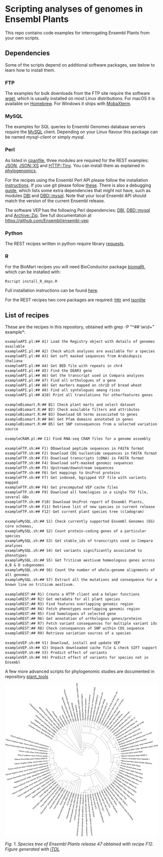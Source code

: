 
# Scripting analyses of genomes in Ensembl Plants

This repo contains code examples for interrogating Ensembl Plants from your own scripts.

<!--[![Build Status](https://travis-ci.com/Ensembl/plant-scripts.svg?branch=master)](https://travis-ci.com/Ensembl/plant-scripts)-->

## Dependencies

Some of the scripts depend on additional software packages, see below to learn how to install them.

### FTP

The examples for bulk downloads from the FTP site require the software [wget](https://www.gnu.org/software/wget/), which is usually installed on most Linux distributions. For macOS it is available on [Homebrew](https://brew.sh). For Windows it ships with [MobaXterm](https://mobaxterm.mobatek.net).

### MySQL

The examples for SQL queries to Ensembl Genomes database servers require the [MySQL](https://www.mysql.com) client. Depending on your Linux flavour this package can be named *mysql-client* or simply *mysql*.

### Perl

As listed in [cpanfile](./cpanfile), three modules are required for the REST examples: [JSON](https://metacpan.org/pod/JSON), [JSON::XS](https://metacpan.org/pod/JSON::XS) and [HTTP::Tiny](https://metacpan.org/pod/HTTP::Tiny). You can install them as explained in [phylogenomics](https://github.com/Ensembl/plant_tools/tree/master/phylogenomics). 

For the recipes using the Ensembl Perl API please follow the installation [instructions](http://plants.ensembl.org/info/docs/api/api_installation.html). If you use git please follow [these](http://plants.ensembl.org/info/docs/api/api_git.html). There is also a debugging [guide](http://plants.ensembl.org/info/docs/api/debug_installation_guide.html), which lists some extra dependencies that might not have, such as modules [DBI](https://metacpan.org/pod/DBI) and [DBD::mysql](https://metacpan.org/pod/DBD::mysql). Note that your local Ensembl API should match the version of the current Ensembl release.

The software VEP has the following Perl dependencies: [DBI](https://metacpan.org/pod/DBI), [DBD::mysql](https://metacpan.org/pod/DBD::mysql) and [Archive::Zip](https://metacpan.org/pod/Archive::Zip). See full documentation at https://github.com/Ensembl/ensembl-vep

### Python

The REST recipes written in python require library [requests](https://pypi.org/project/requests).

### R

For the BioMart recipes you will need BioConductor package [biomaRt](http://www.bioconductor.org/packages/release/bioc/html/biomaRt.html), which can be installed with:

	Rscript install_R_deps.R

Full installation instructions can be found [here](http://plants.ensembl.org/info/data/biomart/biomart_r_package.html).

For the REST recipes two core packages are required: [httr](https://cran.r-project.org/web/packages/httr) and [jsonlite](https://cran.r-project.org/web/packages/jsonlite)

## List of recipes

These are the recipes in this repository, obtained with grep -P "^## \w\d+" example*:

```
exampleAPI.pl:## A1) Load the Registry object with details of genomes available
exampleAPI.pl:## A2) Check which analyses are available for a species
exampleAPI.pl:## A3) Get soft masked sequences from Arabidopsis thaliana
exampleAPI.pl:## A4) Get BED file with repeats in chr4
exampleAPI.pl:## A5) Find the DEAR3 gene
exampleAPI.pl:## A6) Get the transcript used in Compara analyses
exampleAPI.pl:## A7) Find all orthologues of a gene
exampleAPI.pl:## A8) Get markers mapped on chr1D of bread wheat
exampleAPI.pl:## A9) Find all syntelogues among rices
exampleAPI.pl:## A10) Print all translations for otherfeatures genes

exampleBiomart.R:## B1) Check plant marts and select dataset
exampleBiomart.R:## B2) Check available filters and attributes
exampleBiomart.R:## B3) Download GO terms associated to genes
exampleBiomart.R:## B4) Get Pfam domains annotated in genes
exampleBiomart.R:## B5) Get SNP consequences from a selected variation source

exampleCRAM.pl:## C1) Find RNA-seq CRAM files for a genome assembly

exampleFTP.sh:## F1) DDownload peptide sequences in FASTA format
exampleFTP.sh:## F2) Download CDS nucleotide sequences in FASTA format
exampleFTP.sh:## F3) Download transcripts (cDNA) in FASTA format
exampleFTP.sh:## F4) Download soft-masked genomic sequences
exampleFTP.sh:## F5) Upstream/downstream sequences
exampleFTP.sh:## F6) Get mappings to UniProt proteins
exampleFTP.sh:## F7) Get indexed, bgzipped VCF file with variants mapped
exampleFTP.sh:## F8) Get precomputed VEP cache files
exampleFTP.sh:## F9) Download all homologies in a single TSV file, several GBs
exampleFTP.sh:## F10) Download UniProt report of Ensembl Plants, 
exampleFTP.sh:## F11) Retrieve list of new species in current release
exampleFTP.sh:## F12) Get current plant species tree (cladogram)

exampleMySQL.sh:## S1) Check currently supported Ensembl Genomes (EG) core schemas,
exampleMySQL.sh:## S2) Count protein-coding genes of a particular species
exampleMySQL.sh:## S3) Get stable_ids of transcripts used in Compara analyses 
exampleMySQL.sh:## S4) Get variants significantly associated to phenotypes
exampleMySQL.sh:## S5) Get Triticum aestivum homeologous genes across A,B & D subgenomes
exampleMySQL.sh:## S6) Count the number of whole-genome alignments of all genomes 
exampleMySQL.sh:## S7) Extract all the mutations and consequence for a known line on triticum aestivum. 

exampleREST:## R1) Create a HTTP client and a helper functions 
exampleREST:## R2) Get metadata for all plant species 
exampleREST:## R3) Find features overlapping genomic region
exampleREST:## R4) Fetch phenotypes overlapping genomic region
exampleREST:## R5) Find homologues of selected gene
exampleREST:## R6) Get annotation of orthologous genes/proteins
exampleREST:## R7) Fetch variant consequences for multiple variant ids
exampleREST:## R8) Check consequences of SNP within CDS sequence
exampleREST:## R9) Retrieve variation sources of a species

exampleVEP.sh:## V1) Download, install and update VEP
exampleVEP.sh:## V2) Unpack downloaded cache file & check SIFT support 
exampleVEP.sh:## V3) Predict effect of variants 
exampleVEP.sh:## V4) Predict effect of variants for species not in Ensembl
```

A few more advanced scripts for phylogenomic studies are documented in repository [plant_tools](https://github.com/Ensembl/plant_tools/tree/master/phylogenomics)

![Plant species tree](./files/EnsemblPlants47.png)

*Fig. 1. Species tree of Ensembl Plants release 47 obtained with recipe F12. Figure generated with [iTOL](https://itol.embl.de)*
